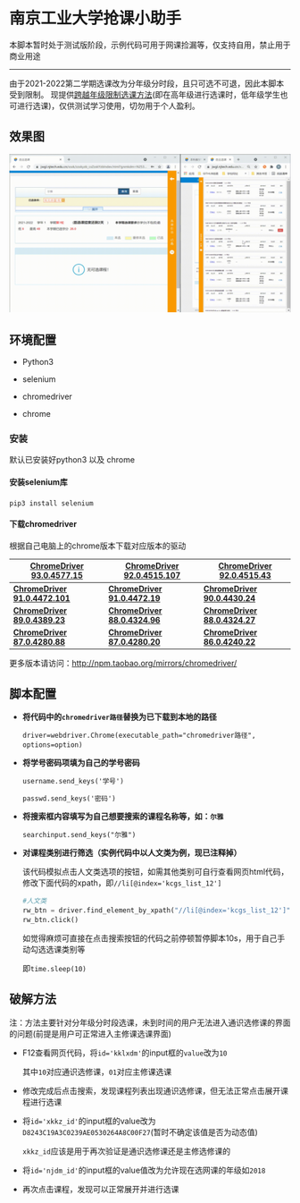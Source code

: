 # 南京工业大学抢课小助手

本脚本暂时处于测试版阶段，示例代码可用于网课捡漏等，仅支持自用，禁止用于商业用途

---------------------------------------------------------------------------------------------------------------------------------------

由于2021-2022第二学期选课改为分年级分时段，且只可选不可退，因此本脚本受到限制。
现提供[跨越年级限制选课方法](#jump)(即在高年级进行选课时，低年级学生也可进行选课)，仅供测试学习使用，切勿用于个人盈利。

## 效果图

![result](./images/result.gif)

## 环境配置

- Python3

- selenium

- chromedriver

- chrome

### 安装

默认已安装好python3 以及 chrome

#### 安装selenium库

`pip3 install selenium`

#### 下载chromedriver

根据自己电脑上的chrome版本下载对应版本的驱动

| [**ChromeDriver 93.0.4577.15**](https://chromedriver.storage.googleapis.com/index.html?path=93.0.4577.15/) | [**ChromeDriver 92.0.4515.107**](https://chromedriver.storage.googleapis.com/index.html?path=92.0.4515.107/) | [**ChromeDriver 92.0.4515.43**](https://chromedriver.storage.googleapis.com/index.html?path=92.0.4515.43/) |
| ------------------------------------------------------------ | ------------------------------------------------------------ | ------------------------------------------------------------ |
| [**ChromeDriver 91.0.4472.101**](https://chromedriver.storage.googleapis.com/index.html?path=91.0.4472.101/) | [**ChromeDriver 91.0.4472.19**](https://chromedriver.storage.googleapis.com/index.html?path=91.0.4472.19/) | [**ChromeDriver 90.0.4430.24**](https://chromedriver.storage.googleapis.com/index.html?path=90.0.4430.24/) |
| [**ChromeDriver 89.0.4389.23**](https://chromedriver.storage.googleapis.com/index.html?path=89.0.4389.23/) | [**ChromeDriver 88.0.4324.96**](https://chromedriver.storage.googleapis.com/index.html?path=88.0.4324.96/) | [**ChromeDriver 88.0.4324.27**](https://chromedriver.storage.googleapis.com/index.html?path=88.0.4324.27/) |
| [**ChromeDriver 87.0.4280.88**](https://chromedriver.storage.googleapis.com/index.html?path=87.0.4280.88/) | [**ChromeDriver 87.0.4280.20**](https://chromedriver.storage.googleapis.com/index.html?path=87.0.4280.20/) | [**ChromeDriver 86.0.4240.22**](https://chromedriver.storage.googleapis.com/index.html?path=86.0.4240.22/) |

  更多版本请访问：http://npm.taobao.org/mirrors/chromedriver/

## 脚本配置

- **将代码中的`chromedriver路径`替换为已下载到本地的路径**

  `driver=webdriver.Chrome(executable_path="chromedriver路径", options=option)`

- **将学号密码项填为自己的学号密码**

  `username.send_keys('学号')`

  `passwd.send_keys('密码')`

- **将搜索框内容填写为自己想要搜索的课程名称等，如：`尔雅`**

  `searchinput.send_keys("尔雅")`

- **对课程类别进行筛选（实例代码中以人文类为例，现已注释掉）**

  该代码模拟点击人文类选项的按钮，如需其他类别可自行查看网页html代码，修改下面代码的xpath，即`//li[@index='kcgs_list_12']`

  ```python
  #人文类
  rw_btn = driver.find_element_by_xpath("//li[@index='kcgs_list_12']")
  rw_btn.click()
  ```

  如觉得麻烦可直接在点击搜索按钮的代码之前停顿暂停脚本10s，用于自己手动勾选选课类别等

  即`time.sleep(10)`

## <span id="jump">破解方法</span>

注：方法主要针对分年级分时段选课，未到时间的用户无法进入通识选修课的界面的问题(前提是用户可正常进入主修课选课界面)

- F12查看网页代码，将`id='kklxdm'`的input框的`value`改为`10`

  其中`10`对应通识选修课，`01`对应主修课选课

- 修改完成后点击搜索，发现课程列表出现通识选修课，但无法正常点击展开课程进行选课

- 将`id='xkkz_id'`的input框的value改为`D8243C19A3C0239AE0530264A8C00F27`(暂时不确定该值是否为动态值)

  `xkkz_id`应该是用于再次验证是通识选修课还是主修选修课的

- 将`id='njdm_id'`的input框的value值改为允许现在选网课的年级如`2018`

- 再次点击课程，发现可以正常展开并进行选课
